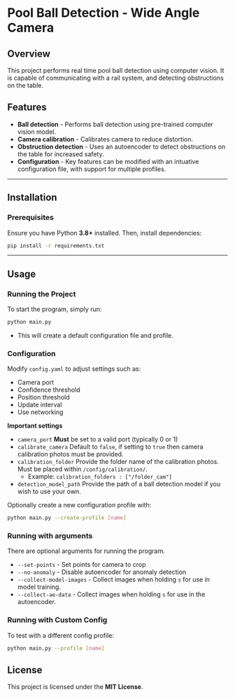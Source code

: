 # **Pool Ball Detection - Wide Angle Camera**

## **Overview**

This project performs real time pool ball detection using computer vision. It is capable of communicating with a rail system, and detecting obstructions on the table.

## **Features**

- **Ball detection** - Performs ball detection using pre-trained computer vision model.
- **Camera calibration** - Calibrates camera to reduce distortion.
- **Obstruction detection** - Uses an autoencoder to detect obstructions on the table for increased safety.
- **Configuration** - Key features can be modified with an intuative configuration file, with support for multiple profiles.

---

## **Installation**

### **Prerequisites**

Ensure you have Python **3.8+** installed. Then, install dependencies:

```bash
pip install -r requirements.txt
```

---

## **Usage**

### **Running the Project**

To start the program, simply run:

```bash
python main.py
```

- This will create a default configuration file and profile.

### **Configuration**

Modify `config.yaml` to adjust settings such as:

- Camera port
- Confidence threshold
- Position threshold
- Update interval
- Use networking

**Important settings**

- `camera_port` **Must** be set to a valid port (typically 0 or 1)
- `calibrate_camera` Default to `false`, if setting to `true` then camera calibration photos must be provided.
- `calibration_folder` Provide the folder name of the calibration photos. Must be placed within `/config/calibration/`.
  - Example: `calibration_folders : ["/folder_cam"]`
- `detection_model_path` Provide the path of a ball detection model if you wish to use your own.

Optionally create a new configuration profile with:

```bash
python main.py --create-profile [name]
```

### **Running with arguments**

There are optional arguments for running the program.

- `--set-points` - Set points for camera to crop
- `--no-anomaly` - Disable autoencoder for anomaly detection
- `--collect-model-images` - Collect images when holding `s` for use in model training.
- `--collect-ae-data` - Collect images when holding `s` for use in the autoencoder.

### **Running with Custom Config**

To test with a different config profile:

```bash
python main.py --profile [name]
```

## **License**

This project is licensed under the **MIT License**.
